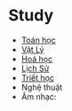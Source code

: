 # Study

- [Toán học](Math/math-overview.md)
- [Vật Lý](Physics/physics-overview.md)
- [Hoá học](Chemistry/chemistry-overview.md)
- [Lịch Sử](History/history-overview.md)
- [Triết học](Philosophy/philosophy-overview.md)
- Nghệ thuật
- Âm nhạc: